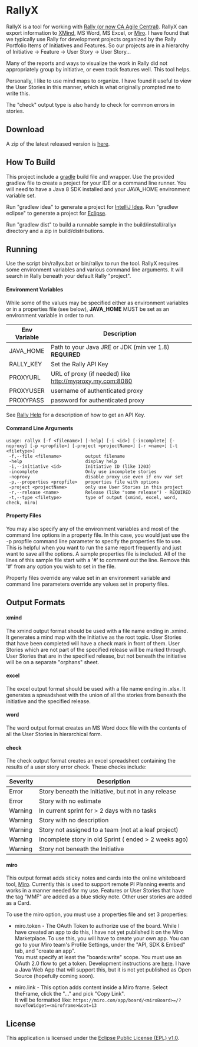 RallyX
======

RallyX is a tool for working with [Rally (or now CA Agile Central)](https://www.ca.com/us/products/ca-agile-central.html).
RallyX can export information to [XMind](http://www.xmind.net), MS Word, MS Excel,
or [Miro](https://miro.com).
I have found that we typically use Rally for development projects organized
by the Rally Portfolio Items of Initiatives and Features.  So our
projects are in a hierarchy of Initiative -> Feature -> User Story -> User Story...

Many of the reports and ways to visualize the work in Rally did not appropriately
group by initiative, or even track features well.  This tool helps.

Personally, I like to use mind maps to organize. I have found it useful to
view the User Stories in this manner, which is what originally prompted
me to write this.

The "check" output type is also handy to check for common errors in stories.

Download
--------
A zip of the latest released version is [here](https://github.com/sappling/rallyx/releases).

How To Build
------------
This project include a [gradle](http://gradle.org) build file and wrapper.
Use the provided gradlew file to create a project for your IDE or a
command line runner.  You will need to have a Java 8 SDK installed and your
JAVA_HOME environment variable set.

Run "gradlew idea" to generate a project for [IntelliJ Idea](https://www.jetbrains.com/idea/).
Run "gradlew eclipse" to generate a project for [Eclipse](https://eclipse.org/ide/).

Run "gradlew dist" to build a runnable sample in the build/install/rallyx
directory and a zip in build/distributions.

Running
-------
Use the script bin/rallyx.bat or bin/rallyx to run the tool.
RallyX requires some environment variables and various command line arguments.
It will search in Rally beneath your default Rally "project".

#### Environment Variables
While some of the values may be specified either as environment variables
or in a properties file (see below), **JAVA_HOME** MUST be set as an
environment variable in order to run.

|Env Variable  | Description    |
|--------------|----------------|
|JAVA_HOME     | Path to your Java JRE or JDK (min ver 1.8) **REQUIRED**|
|RALLY_KEY     | Set the Rally API Key|
|PROXYURL      | URL of proxy (if needed) like http://myproxy.my.com:8080 |
|PROXYUSER     | username of authenticated proxy |
|PROXYPASS     | password for authenticated proxy |

See [Rally Help](https://rally1.rallydev.com/slm/doc/webservice/authentication.jsp)
for a description of how to get an API Key.

#### Command Line Arguments

```
usage: rallyx [-f <filename>] [-help] [-i <id>] [-incomplete] [-noproxy] [-p <propfile>] [-project <projectName>] [-r <name>] [-t <filetype>]
 -f,--file <filename>         output filename
 -help                        display help
 -i,--initiative <id>         Initiative ID (like I203)
 -incomplete                  Only use incomplete stories
 -noproxy                     disable proxy use even if env var set
 -p,--properties <propfile>   properties file with options
 -project <projectName>       only use User Stories in this project
 -r,--release <name>          Release (like "some release") - REQUIRED
 -t,--type <filetype>         type of output (xmind, excel, word, check, miro)
```

#### Property Files
You may also specify any of the environment variables and most of the
command line options in a property file.  In this case, you would just
use the -p propfile command line parameter to specify the properties
file to use.  This is helpful when you want to run the same report
frequently and just want to save all the options.  A sample properties
file is included.  All of the lines of this sample file start with
a '#' to comment out the line.  Remove this '#' from any option you wish
to set in the file.

Property files override any value set in an environment variable and
command line parameters override any values set in property files.

Output Formats
--------------

#### xmind

 The xmind output format should be used with a file name ending in .xmind.
 It generates a mind map with the Initiative as the
 root topic.  User Stories that have been completed will have a check
 mark in front of them.  User Stories which are not part of the specified
 release will be marked through.  User Stories that are in the specified
 release, but not beneath the initiative will be on a separate "orphans"
 sheet.

#### excel
 The excel output format should be used with a file name ending in
 .xlsx.  It generates a spreadsheet with the union of all the stories
 from beneath the initiative and the specified release.

#### word
The word output format creates an MS Word docx file with the contents
of all the User Stories in hierarchical form.

#### check
The check output format creates an excel spreadsheet containing the
results of a user story error check.  These checks include:

|Severity  | Description  |
|----------|--------------|
| Error    | Story beneath the Initiative, but not in any release |
| Error    | Story with no estimate |
| Warning  | In current sprint for > 2 days with no tasks |
| Warning  | Story with no description |
| Warning  | Story not assigned to a team (not at a leaf project) |
| Warning  | Incomplete story in old Sprint ( ended > 2 weeks ago)|
| Warning  | Story not beneath the Initiative |

#### miro
This output format adds sticky notes and cards into the online whiteboard tool,
[Miro](https://miro.com).  Currently this is used to support remote PI Planning events
and works in a manner needed for my use.  Features or User Stories that have the tag "MMF"
are added as a blue sticky note.  Other user stories are added as a Card.

To use the miro option, you must use a properties file and set 3 properties:
* miro.token - The OAuth Token to authorize use of the board.  While I have created an app to do this, I have not yet
published it on the Miro Marketplace.  To use this, you will have to create your own app.  You can go to your 
Miro team's Profile Settings, under the "API, SDK & Embed" tab, and "create an app".  
You must specify at least the "boards:write" scope.  You must use an OAuth 2.0 flow to get a token.  Development
instructions are [here](https://developers.miro.com/reference#authorization-and-authentication).  I have
a Java Web App that will support this, but it is not yet published as Open Source (hopefully coming soon).

* miro.link - This option adds content inside a Miro frame.  Select theFrame, click the "..." and pick "Copy Link".   
It will be formatted like: ```https://miro.com/app/board/<miroBoard>=/?moveToWidget=<miroframe>&cot=13```


License
-------

This application is licensed under the
 [Eclipse Public License (EPL) v1.0](http://www.eclipse.org/legal/epl-v10.html).
